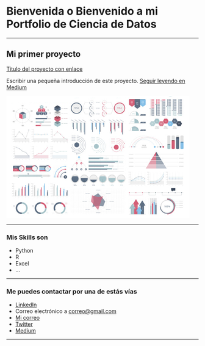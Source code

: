 # Bienvenida o Bienvenido a mi Portfolio de Ciencia de Datos

---

## Mi primer proyecto
[Titulo del proyecto con enlace](https://medium.com/pagina-entrada-blog)

Escribir una pequeña introducción de este proyecto. [Seguir leyendo en Medium](https://medium.com/pagina-entrada-blog)

[<img src="images/dummy_thumbnail.jpg?raw=true"/>](https://medium.com/pagina-entrada-blog)

---

### Mis Skills son

- Python
- R
- Excel
- ...

---

### Me puedes contactar por una de estás vías

- [LinkedIn](https://www.linkedin.com/in/tulinkedin/)
- Correo electrónico a <correo@gmail.com>
- [Mi correo](correo@gmail.com)
- [Twitter](https://twitter.com/tutwitter)
- [Medium](https://medium.com/@tumedium)

---
